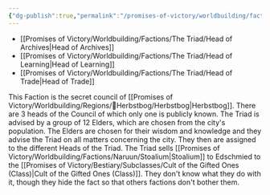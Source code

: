 ```yaml
---
{"dg-publish":true,"permalink":"/promises-of-victory/worldbuilding/factions/the-triad/the-triad/","title":"The Triad","noteIcon":"Faction","created":"2023-01-25T02:26:54.312+01:00","updated":"2023-03-29T21:32:58.000+02:00"}
---
```




- [[Promises of Victory/Worldbuilding/Factions/The Triad/Head of Archives\|Head of Archives]]
- [[Promises of Victory/Worldbuilding/Factions/The Triad/Head of Learning\|Head of Learning]]
- [[Promises of Victory/Worldbuilding/Factions/The Triad/Head of Trade\|Head of Trade]]



This Faction is the secret council of [[Promises of Victory/Worldbuilding/Regions/🏰Herbstbog/Herbstbog\|Herbstbog]].
There are 3 heads of the Council of which only one is publicly known.
The Triad is advised by a group of 12 Elders, which are chosen from the city's population.
The Elders are chosen for their wisdom and knowledge and they advise the Triad on all matters concerning the city.
They then are assigned to the different Heads of the Triad.
The Triad sells [[Promises of Victory/Worldbuilding/Factions/Naruun/Stoalium\|Stoalium]] to Edschmied to the [[Promises of Victory/Bestiary/Subclasses/Cult of the Gifted Ones (Class)\|Cult of the Gifted Ones (Class)]]. They don't know what they do with it, though they hide the fact so that others factions don't bother them.
